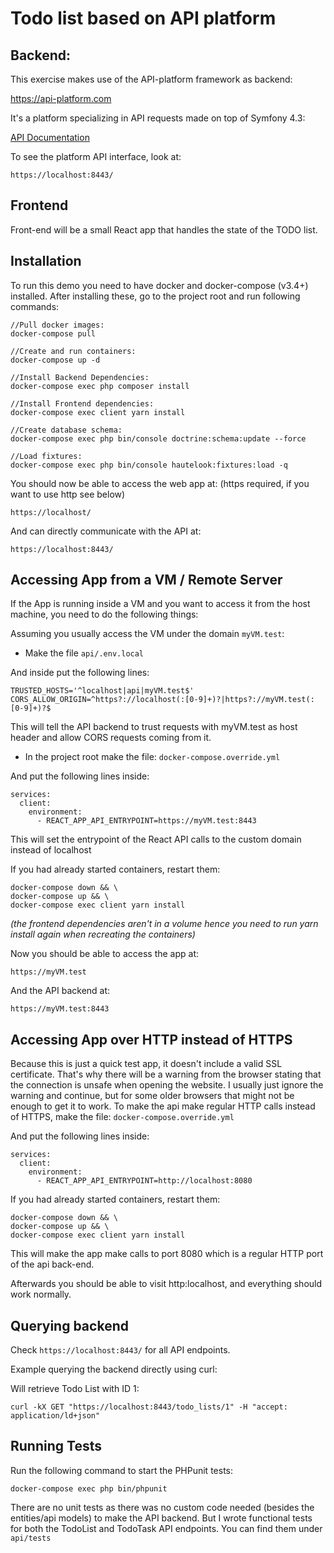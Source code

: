 # Todo list based on API platform

## Backend:

This exercise makes use of the API-platform framework as backend:

https://api-platform.com

It's a platform specializing in API requests made on top of Symfony 4.3:

[API Documentation](./doc/APIPLATFORM.md)

To see the platform API interface, look at:

```https://localhost:8443/```

## Frontend

Front-end will be a small React app that handles the state of the TODO list.

## Installation

To run this demo you need to have docker and docker-compose (v3.4+) installed.
After installing these, go to the project root and run following commands:

```
//Pull docker images:
docker-compose pull

//Create and run containers:
docker-compose up -d

//Install Backend Dependencies:
docker-compose exec php composer install

//Install Frontend dependencies:
docker-compose exec client yarn install

//Create database schema:
docker-compose exec php bin/console doctrine:schema:update --force

//Load fixtures:
docker-compose exec php bin/console hautelook:fixtures:load -q
```

You should now be able to access the web app at: (https required, if you want to use http see below)

```https://localhost/```

And can directly communicate with the API at:

```https://localhost:8443/```

## Accessing App from a VM / Remote Server

If the App is running inside a VM and you want to access it from the host machine, you need to do the following things:

Assuming you usually access the VM under the domain ```myVM.test```:

- Make the file ```api/.env.local```

And inside put the following lines:

```
TRUSTED_HOSTS='^localhost|api|myVM.test$'
CORS_ALLOW_ORIGIN=^https?://localhost(:[0-9]+)?|https?://myVM.test(:[0-9]+)?$
```

This will tell the API backend to trust requests with myVM.test as host header and allow CORS requests coming from it.

- In the project root make the file: ```docker-compose.override.yml```

And put the following lines inside:

```
services:
  client:
    environment:
      - REACT_APP_API_ENTRYPOINT=https://myVM.test:8443
```

This will set the entrypoint of the React API calls to the custom domain instead of localhost

If you had already started containers, restart them:

```
docker-compose down && \
docker-compose up && \
docker-compose exec client yarn install
```
*(the frontend dependencies aren't in a volume hence you need to run yarn install again when recreating the containers)*

Now you should be able to access the app at:

```https://myVM.test```

And the API backend at:

```https://myVM.test:8443```

## Accessing App over HTTP instead of HTTPS

Because this is just a quick test app, it doesn't include a valid SSL certificate. That's why there will be a warning from the browser stating that the connection is unsafe when opening the website. I usually just ignore the warning and continue, but for some older browsers that might not be enough to get it to work.
To make the api make regular HTTP calls instead of HTTPS, make the file: ```docker-compose.override.yml```

And put the following lines inside:

```
services:
  client:
    environment:
      - REACT_APP_API_ENTRYPOINT=http://localhost:8080
```

If you had already started containers, restart them:

```
docker-compose down && \
docker-compose up && \
docker-compose exec client yarn install
```

This will make the app make calls to port 8080 which is a regular HTTP port of the api back-end.

Afterwards you should be able to visit  http:localhost, and everything should work normally.

## Querying backend

Check ```https://localhost:8443/``` for all API endpoints.

Example querying the backend directly using curl:

Will retrieve Todo List with ID 1:

```
curl -kX GET "https://localhost:8443/todo_lists/1" -H "accept: application/ld+json"
```

## Running Tests

Run the following command to start the PHPunit tests:

```
docker-compose exec php bin/phpunit
```

There are no unit tests as there was no custom code needed (besides the entities/api models) to make the API backend. But I wrote functional tests for both the TodoList and TodoTask API endpoints.
You can find them under ```api/tests```
